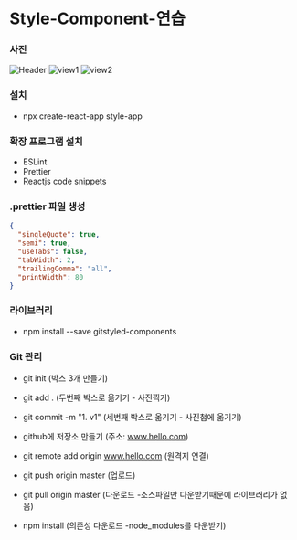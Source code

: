 # Style-Component-연습

### 사진

![Header](../preview/Header.png)
![view1](../preview/view1.png)
![view2](../preview/view2.png)

### 설치

- npx create-react-app style-app

### 확장 프로그램 설치

- ESLint
- Prettier
- Reactjs code snippets

### .prettier 파일 생성

```json
{
  "singleQuote": true,
  "semi": true,
  "useTabs": false,
  "tabWidth": 2,
  "trailingComma": "all",
  "printWidth": 80
}
```

### 라이브러리

- npm install --save gitstyled-components

### Git 관리

- git init (박스 3개 만들기)
- git add . (두번째 박스로 옮기기 - 사진찍기)
- git commit -m "1. v1" (세번째 박스로 옮기기 - 사진첩에 옮기기)

- github에 저장소 만들기 (주소: www.hello.com)

- git remote add origin www.hello.com (원격지 연결)
- git push origin master (업로드)

- git pull origin master (다운로드 -소스파일만 다운받기때문에 라이브러리가 없음)
- npm install (의존성 다운로드 -node_modules를 다운받기)
